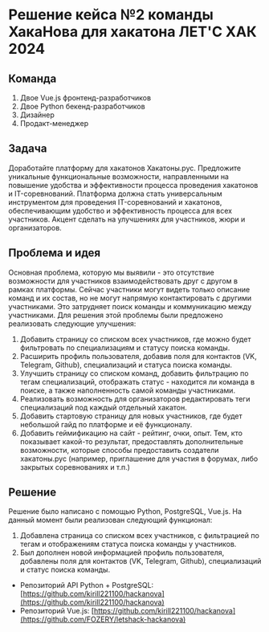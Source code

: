 # Решение кейса №2 команды ХакаНова для хакатона ЛЕТ'С ХАК 2024

## Команда
1. Двое Vue.js фронтенд-разработчиков
2. Двое Python бекенд-разработчиков
3. Дизайнер
4. Продакт-менеджер

## Задача
Доработайте платформу для хакатонов Хакатоны.рус. Предложите уникальные функциональные возможности, направленными на повышение удобства и эффективности процесса проведения хакатонов и IT-соревнований. Платформа должна стать универсальным инструментом для проведения IT-соревнований и хакатонов, обеспечивающим удобство и эффективность процесса для всех участников. Акцент сделать на улучшениях для участников, жюри и организаторов.

## Проблема и идея
Основная проблема, которую мы выявили - это отсутствие возможности для участников взаимодействовать друг с другом в рамках платформы. Сейчас участники могут видеть только описание команд и их состав, но не могут напрямую контактировать с другими участниками. Это затрудняет поиск команды и коммуникацию между участниками.
Для решения этой проблемы были предложено реализовать следующие улучшения:

1. Добавить страницу со списком всех участников, где можно будет фильтровать по специализациям и статусу поиска команды.
2. Расширить профиль пользователя, добавив поля для контактов (VK, Telegram, Github), специализаций и статуса поиска команды.
3. Улучшить страницу со списком команд, добавить фильтрацию по тегам специализаций, отображать статус - находится ли команда в поиске, а также наполненность самой команды участниками.
4. Реализовать возможность для организаторов редактировать теги специализаций под каждый отдельный хакатон.
5. Добавить стартовую страницу для новых участников, где будет небольшой гайд по платформе и её функционалу.
6. Добавить геймификацию на сайт - рейтинг, очки, опыт. Тем, кто показывает какой-то результат, предоставлять дополнительные возможности, которые способы предоставить создатели хакатоны.рус (например, приглашение для участия в форумах, либо закрытых соревнованиях и т.п.)

## Решение
Решение было написано с помощью Python, PostgreSQL, Vue.js.
На данный момент были реализован следующий функционал:
1. Добавлена страница со списком всех участников, с фильтрацией по тегам и отображениям статуса поиска команды у участников.
2. Был дополнен новой информацией профиль пользователя, добавлены поля для контактов (VK, Telegram, Github), специализаций и статус поиска команды.

- Репозиторий API Python + PostgreSQL: [https://github.com/kirill221100/hackanova](https://github.com/kirill221100/hackanova)
- Репозиторий Vue.js: [https://github.com/kirill221100/hackanova](https://github.com/FOZERY/letshack-hackanova)
